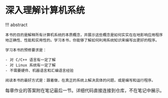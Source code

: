 # 深入理解计算机系统

<!-- prettier-ignore-start -->
!!! abstract
    
    本书的目的是解释所有计算机系统的本质概念，并展示这些概念是如何实实在在地影响应用程序地正确性、性能和实用性的。学习本书，你能够了解如何利用系统知识来编写出更好的程序。

    学习本书的预修要求是：

    - 对 C/C++ 语言有一定了解
    - 对 Linux 系统有一定了解
    - 不需要硬件、机器语言和汇编语言经验

    阅读本书的最好方式是：跟着做，在真正的系统上解决具体的问题，或是编写和运行程序。
<!-- prettier-ignore-end -->

每章作业的答案附在笔记最后一节。详细代码直接连接到仓库，不在笔记中展示。